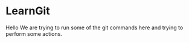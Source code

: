 # LearnGit
Hello We are trying to run some of the git commands here and trying to perform some actions. 

